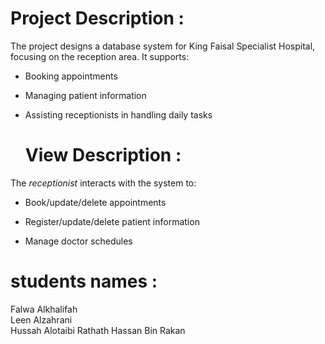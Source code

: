 # Project Description :
The project designs a database system for King Faisal Specialist Hospital, focusing on the reception area. It supports:

- Booking appointments

- Managing patient information

- Assisting receptionists in handling daily tasks


  # View Description :
  
 The *receptionist* interacts with the system to:

- Book/update/delete appointments

- Register/update/delete patient information

- Manage doctor schedules


# students names : 

Falwa Alkhalifah	
Leen Alzahrani	
Hussah Alotaibi	
Rathath Hassan Bin Rakan


